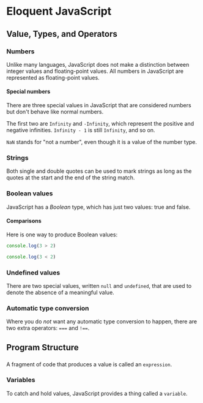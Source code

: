 # Eloquent JavaScript

## Value, Types, and Operators

### Numbers

Unlike many languages, JavaScript does not make a distinction between integer values and floating-point values.
All numbers in JavaScript are represented as floating-point values.

#### Special numbers

There are three special values in JavaScript that are considered numbers but don't behave like normal numbers.

The first two are `Infinity` and `-Infinity`, which represent the positive and negative infinities.
`Infinity - 1` is still `Infinity`, and so on.

`NaN` stands for "not a number", even though it is a value of the number type.

### Strings

Both single and double quotes can be used to mark strings as long as the quotes at the start and the end of the string match.

### Boolean values

JavaScript has a *Boolean* type, which has just two values: true and false.

#### Comparisons

Here is one way to produce Boolean values:
```javascript
console.log(3 > 2)

console.log(3 < 2)
```

### Undefined values

There are two special values, written `null` and `undefined`, that are used to denote the absence of a meaningful value.

### Automatic type conversion

Where you do *not* want any automatic type conversion to happen, there are two extra operators: `===` and `!==`.

## Program Structure

###

A fragment of code that produces a value is called an `expression`.

### Variables

To catch and hold values, JavaScript provides a thing called a `variable`.

